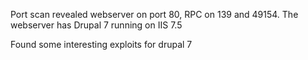 Port scan revealed webserver on port 80, RPC on 139 and 49154.
The webserver has Drupal 7 running on IIS 7.5

Found some interesting exploits for drupal 7